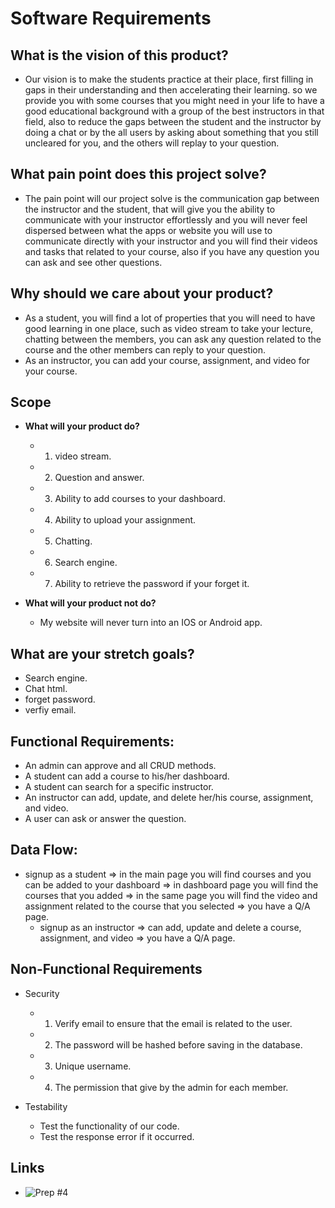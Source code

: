 # Software Requirements

## What is the vision of this product?
  - Our vision is to make the students practice at their place, first filling in gaps in their understanding and then accelerating their learning. so we provide you with some courses that you might need in your life to have a good educational background with a group of the best instructors in that field, also to reduce the gaps between the student and the instructor by doing a chat or by the all users by asking about something that you still uncleared for you, and the others will replay to your question.

## What pain point does this project solve?
  - The pain point will our project solve is the communication gap between the instructor and the student, that will give you the ability to communicate with your instructor effortlessly and you will never feel dispersed between what the apps or website you will use to communicate directly with your instructor and you will find their videos and tasks that related to your course, also if you have any question you can ask and see other questions.

## Why should we care about your product?
  - As a student, you will find a lot of properties that you will need to have good learning in one place, such as video stream to take your lecture, chatting between the members, you can ask any question related to the course and the other members can reply to your question.
  - As an instructor, you can add your course, assignment, and video for your course. 

## Scope 

  - **What will your product do?**
    - 1. video stream.
    - 2. Question and answer.
    - 3. Ability to add courses to your dashboard.
    - 4. Ability to upload your assignment.
    - 5. Chatting.
    - 6. Search engine.
    - 7. Ability to retrieve the password if your forget it.

  - **What will your product not do?**
    - My website will never turn into an IOS or Android app.

## What are your stretch goals? 
  - Search engine.
  - Chat html.
  - forget password.
  - verfiy email.

## Functional Requirements:
  - An admin can approve and all CRUD methods.
  - A student can add a course to his/her dashboard.
  - A student can search for a specific instructor.
  - An instructor can add, update, and delete her/his course, assignment, and video.
  - A user can ask or answer the question.


## Data Flow:
 - signup as a student => in the main page you will find courses and you can be added to your dashboard => in dashboard page you will find the courses that you added => in the same page you will find the video and assignment related to the course that you selected => you have a Q/A page. 
   - signup as an instructor => can add, update and delete a course, assignment, and video => you have a Q/A page. 
## Non-Functional Requirements 
  - Security
    - 1. Verify email to ensure that the email is related to the user.
    - 2. The password will be hashed before saving in the database.
    - 3. Unique username.
    - 4. The permission that give by the admin for each member.

  - Testability
    - Test the functionality of our code.
    - Test the response error if it occurred.


## Links
  - ![Prep #4]( https://drive.google.com/file/d/128ExiZGZSSolgXec86qYTK5RtEidOG5o/view?usp=sharing )